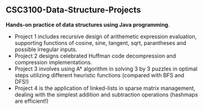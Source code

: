 ## CSC3100-Data-Structure-Projects

**Hands-on practice of data structures using Java programming**. <br>
- Project 1 includes recursive design of arithemetic expression evaluation, supporting functions of cosine, sine, tangent, sqrt, parantheses and possible irregular inputs. <br>
- Project 2 designs celebrated Huffman code decompression and compression implementations. <br>
- Project 3 involves using A* algorithm in solving 3 by 3 puzzles in optimal steps utilizing different heuristic functions (compared with BFS and DFS!) <br>
- Project 4 is the application of linked-lists in sparse matrix management, dealing with the simplest addition and subtraction operations (hashmaps are efficient!)
